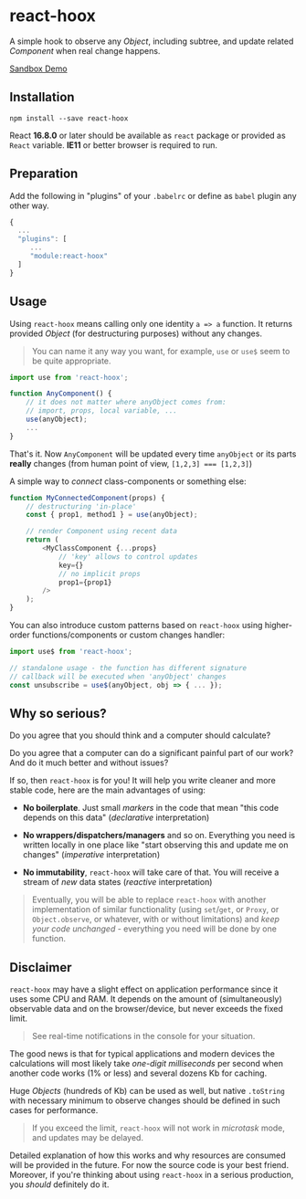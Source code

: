 # react-hoox

A simple hook to observe any *Object*, including subtree, and update related *Component* when real change happens.

[Sandbox Demo](https://codesandbox.io/s/b55w2)


## Installation

```
npm install --save react-hoox
```

React **16.8.0** or later should be available as `react` package or provided as `React` variable.
**IE11** or better browser is required to run.


## Preparation

Add the following in "plugins" of your `.babelrc` or define as `babel` plugin any other way.

```js
{
  ...
  "plugins": [
     ...
     "module:react-hoox"
  ]
}
```


## Usage

Using `react-hoox` means calling only one identity `a => a` function. It returns provided *Object* (for destructuring purposes) without any changes.
> You can name it any way you want, for example, `use` or `use$` seem to be quite appropriate.

```js
import use from 'react-hoox';

function AnyComponent() {
    // it does not matter where anyObject comes from:
    // import, props, local variable, ...
    use(anyObject);
    ...
}
```

That's it. Now `AnyComponent` will be updated every time `anyObject` or its parts **really** changes (from human point of view, `[1,2,3] === [1,2,3]`)

A simple way to *connect* class-components or something else:

```js
function MyConnectedComponent(props) {
    // destructuring 'in-place'
    const { prop1, method1 } = use(anyObject);

    // render Component using recent data
    return (
        <MyClassComponent {...props}
            // 'key' allows to control updates
            key={}
            // no implicit props
            prop1={prop1}
        />
    );
}
```

You can also introduce custom patterns based on `react-hoox` using higher-order functions/components or custom changes handler:

```js
import use$ from 'react-hoox';

// standalone usage - the function has different signature
// callback will be executed when 'anyObject' changes
const unsubscribe = use$(anyObject, obj => { ... });
```


## Why so serious?

Do you agree that you should think and a computer should calculate?

Do you agree that a computer can do a significant painful part of our work? And do it much better and without issues?

If so, then `react-hoox` is for you! It will help you write cleaner and more stable code, here are the main advantages of using:

+ **No boilerplate**. Just small *markers* in the code that mean "this code depends on this data" (*declarative* interpretation)

+ **No wrappers/dispatchers/managers** and so on. Everything you need is written locally in one place like "start observing this and update me on changes" (*imperative* interpretation)

+ **No immutability**, `react-hoox` will take care of that. You will receive a stream of *new* data states (*reactive* interpretation)

> Eventually, you will be able to replace `react-hoox` with another implementation of similar functionality (using `set`/`get`, or `Proxy`, or `Object.observe`, or whatever, with or without limitations) and *keep your code unchanged* - everything you need will be done by one function.


## Disclaimer

`react-hoox` may have a slight effect on application performance since it uses some CPU and RAM.
It depends on the amount of (simultaneously) observable data and on the browser/device, but never exceeds the fixed limit.
> See real-time notifications in the console for your situation.

The good news is that for typical applications and modern devices the calculations will most likely take *one-digit milliseconds* per second when another code works (1% or less) and several dozens Kb for caching.

Huge *Objects* (hundreds of Kb) can be used as well, but native `.toString` with necessary minimum to observe changes should be defined in such cases for performance.
>  If you exceed the limit, `react-hoox` will not work in *microtask* mode, and updates may be delayed.

Detailed explanation of how this works and why resources are consumed will be provided in the future. For now the source code is your best friend.
Moreover, if you're thinking about using `react-hoox` in a serious production, you *should* definitely do it. 
